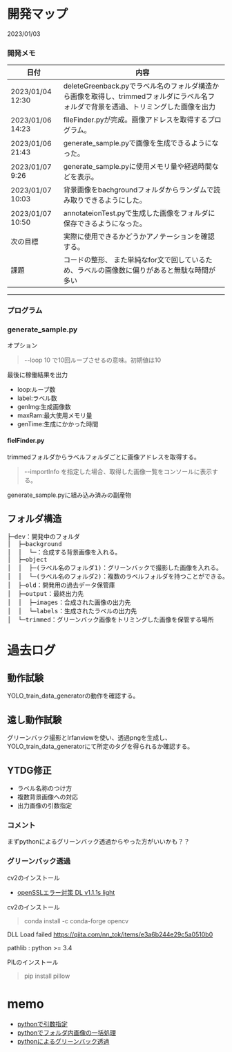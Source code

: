 # 開発マップ

2023/01/03

### 開発メモ
| 日付 | 内容 |
----|----
| 2023/01/04 12:30 | deleteGreenback.pyでラベル名のフォルダ構造から画像を取得し、trimmedフォルダにラベル名フォルダで背景を透過、トリミングした画像を出力 |
| 2023/01/06 14:23 | fileFinder.pyが完成。画像アドレスを取得するプログラム。 |
| 2023/01/06 21:43 | generate_sample.pyで画像を生成できるようになった。 |
| 2023/01/07 9:26 | generate_sample.pyに使用メモリ量や経過時間などを表示。 |
| 2023/01/07 10:03 | 背景画像をbachgroundフォルダからランダムで読み取りできるようにした。 |
| 2023/01/07 10:50 | annotateionTest.pyで生成した画像をフォルダに保存できるようになった。 |
| 次の目標 | 実際に使用できるかどうかアノテーションを確認する。 |
| 課題 | コードの整形、 また単純なfor文で回しているため、ラベルの画像数に偏りがあると無駄な時間が多い|

---

### プログラム

### generate_sample.py
オプション
> --loop 10
で10回ループさせるの意味。初期値は10

最後に稼働結果を出力
- loop:ループ数
- label:ラベル数
- genImg:生成画像数
- maxRam:最大使用メモリ量
- genTime:生成にかかった時間

#### fielFinder.py
trimmedフォルダからラベルフォルダごとに画像アドレスを取得する。
> --importInfo
を指定した場合、取得した画像一覧をコンソールに表示する。


generate_sample.pyに組み込み済みの副産物


## フォルダ構造
<pre>
├─dev：開発中のフォルダ
│  ├─background
│  │  └─：合成する背景画像を入れる。
│  ├─object
│  │  ├─(ラベル名のフォルダ1)：グリーンバックで撮影した画像を入れる。
│  │  └─(ラベル名のフォルダ2)：複数のラベルフォルダを持つことができる。
│  ├─old：開発用の過去データ保管庫
│  ├─output：最終出力先
│  │  ├─images：合成された画像の出力先
│  │  └─labels：生成されたラベルの出力先
│  └─trimmed：グリーンバック画像をトリミングした画像を保管する場所
</pre>


# 過去ログ
## 動作試験
YOLO_train_data_generatorの動作を確認する。

## 遠し動作試験
グリーンバック撮影とIrfanviewを使い、透過pngを生成し、YOLO_train_data_generatorにて所定のタグを得られるか確認する。

## YTDG修正
- ラベル名称のつけ方
- 複数背景画像への対応
- 出力画像の引数指定

### コメント
まずpythonによるグリーンバック透過からやった方がいいかも？？

### グリーンバック透過
cv2のインストール
- [openSSLエラー対策 DL v1.1.1s light](https://qiita.com/SatoshiGachiFujimoto/items/6362de71b8756d8341e7)

cv2のインストール
> conda install -c conda-forge opencv

DLL Load failed
https://qiita.com/nn_tok/items/e3a6b244e29c5a0510b0

pathlib : python >= 3.4

PILのインストール
> pip install pillow

# memo
- [pythonで引数指定](https://qiita.com/stkdev/items/e262dada7b68ea91aa0c)
- [pythonでフォルダ内画像の一括処理](https://zenn.dev/k_neko3/articles/8b89b0ab1c29f8)
- [pythonによるグリーンバック透過](https://teratail.com/questions/355396?link=qa_related_sp)


